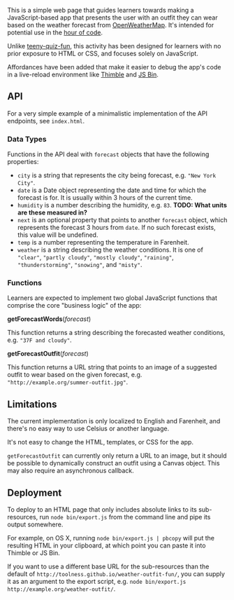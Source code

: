 This is a simple web page that guides learners towards making
a JavaScript-based app that presents the user with an outfit they
can wear based on the weather forecast from [OpenWeatherMap][].
It's intended for potential use in the [hour of code][].

Unlike [teeny-quiz-fun][], this activity has been designed for learners
with no prior exposure to HTML or CSS, and focuses solely on JavaScript.

Affordances have been added that make it easier to debug the
app's code in a live-reload environment like [Thimble][] and
[JS Bin][].

## API

For a very simple example of a minimalistic implementation of the API
endpoints, see `index.html`.

### Data Types

Functions in the API deal with `forecast` objects that have the following
properties:

* `city` is a string that represents the city being forecast, e.g.
  `"New York City"`.
* `date` is a Date object representing the date and time for which the
  forecast is for. It is usually within 3 hours of the current time.
* `humidity` is a number describing the humidity, e.g. `83`.
  **TODO: What units are these measured in?**
* `next` is an optional property that points to another `forecast`
  object, which represents the forecast 3 hours from `date`. If no such
  forecast exists, this value will be undefined.
* `temp` is a number representing the temperature in Farenheit.
* `weather` is a string describing the weather conditions. It is
  one of `"clear"`, `"partly cloudy"`, `"mostly cloudy"`,
  `"raining"`, `"thunderstorming"`, `"snowing"`, and `"misty"`.

### Functions

Learners are expected to implement two global JavaScript functions that
comprise the core "business logic" of the app:

**getForecastWords**(*forecast*)

This function returns a string describing the forecasted weather
conditions, e.g. `"37F and cloudy"`.

**getForecastOutfit**(*forecast*)

This function returns a URL string that points to an image of a
suggested outfit to wear based on the given forecast, e.g. 
`"http://example.org/summer-outfit.jpg"`.

## Limitations

The current implementation is only localized to English and Farenheit,
and there's no easy way to use Celsius or another language.

It's not easy to change the HTML, templates, or CSS for the app.

`getForecastOutfit` can currently only return a URL to an image, but it
should be possible to dynamically construct an outfit using a Canvas object.
This may also require an asynchronous callback.

## Deployment

To deploy to an HTML page that only includes absolute links to
its sub-resources, run `node bin/export.js` from the command line
and pipe its output somewhere.

For example, on OS X, running `node bin/export.js | pbcopy` will put
the resulting HTML in your clipboard, at which point you can
paste it into Thimble or JS Bin.

If you want to use a different base URL for the sub-resources than
the default of `http://toolness.github.io/weather-outfit-fun/`, you
can supply it as an argument to the export script, e.g.
`node bin/export.js http://example.org/weather-outfit/`.

  [OpenWeatherMap]: http://openweathermap.org/
  [hour of code]: http://csedweek.org/
  [teeny-quiz-fun]: https://github.com/toolness/teeny-quiz-fun
  [Thimble]: https://thimble.webmaker.org/
  [JS Bin]: http://jsbin.com/
